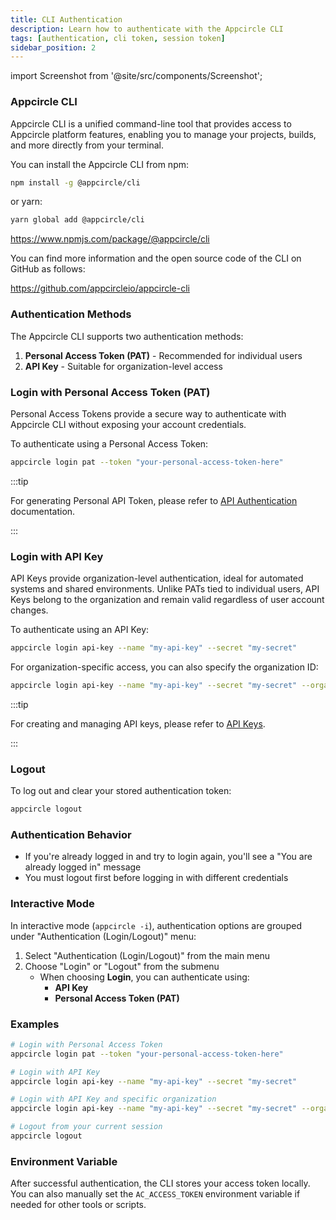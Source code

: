 ```yaml
---
title: CLI Authentication
description: Learn how to authenticate with the Appcircle CLI
tags: [authentication, cli token, session token]
sidebar_position: 2
---
```


import Screenshot from '@site/src/components/Screenshot';

### Appcircle CLI

Appcircle CLI is a unified command-line tool that provides access to Appcircle platform features, enabling you to manage your projects, builds, and more directly from your terminal.

You can install the Appcircle CLI from npm:

```bash
npm install -g @appcircle/cli
```

or yarn:

```bash
yarn global add @appcircle/cli
```

https://www.npmjs.com/package/@appcircle/cli

You can find more information and the open source code of the CLI on GitHub as follows:

https://github.com/appcircleio/appcircle-cli

### Authentication Methods

The Appcircle CLI supports two authentication methods:

1. **Personal Access Token (PAT)** - Recommended for individual users
2. **API Key** - Suitable for organization-level access

### Login with Personal Access Token (PAT)

Personal Access Tokens provide a secure way to authenticate with Appcircle CLI without exposing your account credentials. 

To authenticate using a Personal Access Token:

```bash
appcircle login pat --token "your-personal-access-token-here"
```

:::tip

For generating Personal API Token, please refer to [API Authentication](/appcircle-api-and-cli/api-authentication#generatingmanaging-the-personal-api-tokens) documentation.

:::

### Login with API Key

API Keys provide organization-level authentication, ideal for automated systems and shared environments. Unlike PATs tied to individual users, API Keys belong to the organization and remain valid regardless of user account changes.

To authenticate using an API Key:

```bash
appcircle login api-key --name "my-api-key" --secret "my-secret"
```

For organization-specific access, you can also specify the organization ID:

```bash
appcircle login api-key --name "my-api-key" --secret "my-secret" --organization-id "org-123"
```

:::tip

For creating and managing API keys, please refer to [API Keys](/account/my-organization/security/api-keys).

:::

### Logout

To log out and clear your stored authentication token:

```bash
appcircle logout
```

### Authentication Behavior

- If you're already logged in and try to login again, you'll see a "You are already logged in" message
- You must logout first before logging in with different credentials

### Interactive Mode

In interactive mode (`appcircle -i`), authentication options are grouped under "Authentication (Login/Logout)" menu:

1. Select "Authentication (Login/Logout)" from the main menu
2. Choose "Login" or "Logout" from the submenu
   - When choosing **Login**, you can authenticate using:
     - **API Key**
     - **Personal Access Token (PAT)**

### Examples

```bash
# Login with Personal Access Token
appcircle login pat --token "your-personal-access-token-here"

# Login with API Key
appcircle login api-key --name "my-api-key" --secret "my-secret"

# Login with API Key and specific organization
appcircle login api-key --name "my-api-key" --secret "my-secret" --organization-id "org-123"

# Logout from your current session
appcircle logout
```

### Environment Variable

After successful authentication, the CLI stores your access token locally. You can also manually set the `AC_ACCESS_TOKEN` environment variable if needed for other tools or scripts.